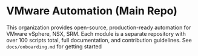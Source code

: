 # VMware Automation (Main Repo)

This organization provides open-source, production-ready automation for VMware vSphere, NSX, SRM.
Each module is a separate repository with over 100 scripts total, full documentation, and contribution guidelines.
See `docs/onboarding.md` for getting started
